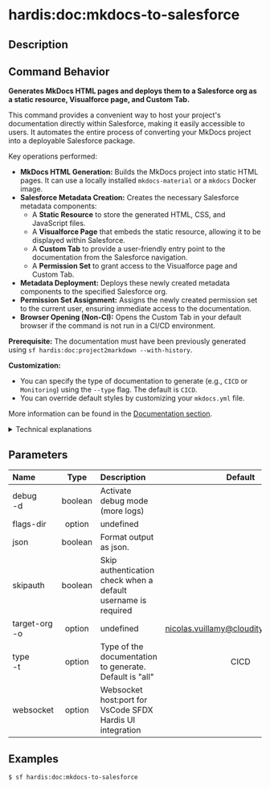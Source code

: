 <!-- This file has been generated with command 'sf hardis:doc:plugin:generate'. Please do not update it manually or it may be overwritten -->
# hardis:doc:mkdocs-to-salesforce

## Description


## Command Behavior
**Generates MkDocs HTML pages and deploys them to a Salesforce org as a static resource, Visualforce page, and Custom Tab.**

This command provides a convenient way to host your project's documentation directly within Salesforce, making it easily accessible to users. It automates the entire process of converting your MkDocs project into a deployable Salesforce package.

Key operations performed:

- **MkDocs HTML Generation:** Builds the MkDocs project into static HTML pages. It can use a locally installed `mkdocs-material` or a `mkdocs` Docker image.
- **Salesforce Metadata Creation:** Creates the necessary Salesforce metadata components:
  - A **Static Resource** to store the generated HTML, CSS, and JavaScript files.
  - A **Visualforce Page** that embeds the static resource, allowing it to be displayed within Salesforce.
  - A **Custom Tab** to provide a user-friendly entry point to the documentation from the Salesforce navigation.
  - A **Permission Set** to grant access to the Visualforce page and Custom Tab.
- **Metadata Deployment:** Deploys these newly created metadata components to the specified Salesforce org.
- **Permission Set Assignment:** Assigns the newly created permission set to the current user, ensuring immediate access to the documentation.
- **Browser Opening (Non-CI):** Opens the Custom Tab in your default browser if the command is not run in a CI/CD environment.

**Prerequisite:** The documentation must have been previously generated using `sf hardis:doc:project2markdown --with-history`.

**Customization:**

- You can specify the type of documentation to generate (e.g., `CICD` or `Monitoring`) using the `--type` flag. The default is `CICD`.
- You can override default styles by customizing your `mkdocs.yml` file.

More information can be found in the [Documentation section](${CONSTANTS.DOC_URL_ROOT}/salesforce-project-documentation/).
<details markdown="1">
<summary>Technical explanations</summary>

The command orchestrates interactions with MkDocs, Salesforce CLI, and file system operations:

- **MkDocs Integration:** It first modifies the `mkdocs.yml` file to ensure compatibility with Salesforce static resources (e.g., setting `use_directory_urls` to `false`). Then, it calls `generateMkDocsHTML()` to build the static HTML content.
- **Temporary SFDX Project:** It creates a temporary SFDX project using `createTempDir` and `createBlankSfdxProject` to stage the generated Salesforce metadata before deployment.
- **Metadata Generation:** It dynamically creates the XML metadata files for the Static Resource, Visualforce Page, Custom Tab, and Permission Set. The HTML content from the MkDocs build is moved into the static resource folder.
- **Salesforce CLI Deployment:** It constructs and executes a `sf project deploy start` command to deploy the generated metadata to the target Salesforce org. It intelligently adds `--test-level RunLocalTests` for production orgs and `--test-level NoTestRun` for sandboxes.
- **Permission Set Assignment:** After successful deployment, it calls `initPermissionSetAssignments` to assign the newly created permission set to the current user.
- **Browser Launch:** For non-CI environments, it uses `execCommand` to open the deployed Custom Tab in the user's default browser.
- **Error Handling and Cleanup:** It includes error handling for deployment failures (e.g., static resource size limits) and ensures that the `mkdocs.yml` file is restored to its original state after execution.
- **File System Operations:** It extensively uses `fs-extra` for file manipulation, including creating directories, moving files, and writing XML content.
</details>


## Parameters

| Name              |  Type   | Description                                                   |                Default                 | Required |       Options       |
|:------------------|:-------:|:--------------------------------------------------------------|:--------------------------------------:|:--------:|:-------------------:|
| debug<br/>-d      | boolean | Activate debug mode (more logs)                               |                                        |          |                     |
| flags-dir         | option  | undefined                                                     |                                        |          |                     |
| json              | boolean | Format output as json.                                        |                                        |          |                     |
| skipauth          | boolean | Skip authentication check when a default username is required |                                        |          |                     |
| target-org<br/>-o | option  | undefined                                                     | nicolas.vuillamy@cloudity.com.playnico |          |                     |
| type<br/>-t       | option  | Type of the documentation to generate. Default is "all"       |                  CICD                  |          | CICD<br/>Monitoring |
| websocket         | option  | Websocket host:port for VsCode SFDX Hardis UI integration     |                                        |          |                     |

## Examples

```shell
$ sf hardis:doc:mkdocs-to-salesforce
```


